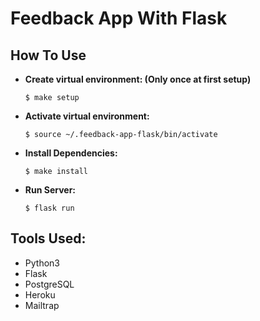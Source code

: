 # Feedback App With Flask


## How To Use

- **Create virtual environment: (Only once at first setup)**
    ```
    $ make setup
    ```

- **Activate virtual environment:**
    ```
    $ source ~/.feedback-app-flask/bin/activate
    ```

- **Install Dependencies:**

    ```
    $ make install
    ```

- **Run Server:**

    ```
    $ flask run
    ```

## Tools Used:

- Python3
- Flask
- PostgreSQL
- Heroku
- Mailtrap